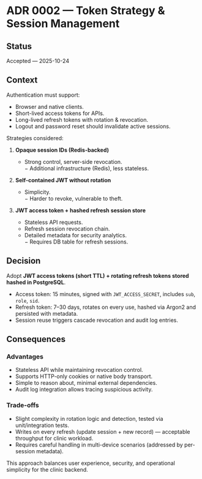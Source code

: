 # ADR 0002 — Token Strategy & Session Management

## Status

Accepted — 2025-10-24

## Context

Authentication must support:
- Browser and native clients.
- Short-lived access tokens for APIs.
- Long-lived refresh tokens with rotation & revocation.
- Logout and password reset should invalidate active sessions.

Strategies considered:

1. **Opaque session IDs (Redis-backed)**  
   + Strong control, server-side revocation.  
   − Additional infrastructure (Redis), less stateless.

2. **Self-contained JWT without rotation**  
   + Simplicity.  
   − Harder to revoke, vulnerable to theft.

3. **JWT access token + hashed refresh session store**  
   + Stateless API requests.  
   + Refresh session revocation chain.  
   + Detailed metadata for security analytics.  
   − Requires DB table for refresh sessions.

## Decision

Adopt **JWT access tokens (short TTL) + rotating refresh tokens stored hashed in PostgreSQL**.

- Access token: 15 minutes, signed with `JWT_ACCESS_SECRET`, includes `sub`, `role`, `sid`.
- Refresh token: 7–30 days, rotates on every use, hashed via Argon2 and persisted with metadata.
- Session reuse triggers cascade revocation and audit log entries.

## Consequences

### Advantages

- Stateless API while maintaining revocation control.
- Supports HTTP-only cookies or native body transport.
- Simple to reason about, minimal external dependencies.
- Audit log integration allows tracing suspicious activity.

### Trade-offs

- Slight complexity in rotation logic and detection, tested via unit/integration tests.
- Writes on every refresh (update session + new record) — acceptable throughput for clinic workload.
- Requires careful handling in multi-device scenarios (addressed by per-session metadata).

This approach balances user experience, security, and operational simplicity for the clinic backend.
